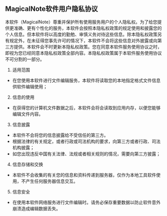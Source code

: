 ## MagicalNote软件用户隐私协议

本软件（MagicalNote）尊重并保护所有使用服务用户的个人隐私权。为了给您提供更准确、更有个性化的服务，本软件会按照本隐私权政策的规定使用和披露您的个人信息。但本软件将以高度的勤勉、审慎义务对待这些信息。除本隐私权政策另有规定外，在未征得您事先许可的情况下，本软件不会将这些信息对外披露或向第三方提供。本软件会不时更新本隐私权政策。您在同意本软件服务使用协议之时，即视为您已经同意本隐私权政策全部内容。本隐私权政策属于本软件服务使用协议不可分割的一部分。

1. 适用范围
- 在您使用本软件进行文件编辑服务，本软件将读取您的本地指定格式文件信息供软件编辑使用；

2. 信息的使用
- 在获得您的计算机文件数据之后，本软件会将会读取到应用内存，以便您能够编辑文件内容。

3. 信息披露
- 本软件不会将您的信息披露给不受信任的第三方。
- 根据法律的有关规定，或者行政或司法机构的要求，向第三方或者行政、司法机构披露；
- 如您出现违反中国有关法律、法规或者相关规则的情况，需要向第三方披露；

4. 信息存储和交换
- 本软件不会收集的有关您的信息和资料传递到服务器，仅作为本地工具软件使用，不产生任何服务器信息交互。

5. 信息安全
- 在使用本软件网络服务进行文件编辑时。请务必保存重要数据以防止软件意外崩溃造成编辑数据丢失。

